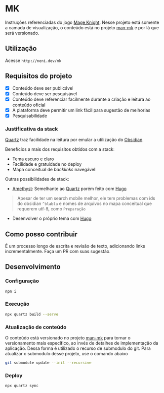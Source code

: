 # MK

Instruções referenciadas do jogo [Mage Knight](https://ludopedia.com.br/jogo/mage-knight-ultimate-edition). Nesse projeto está somente a camada de visualização, o conteúdo está no projeto [man-mk](https://github.com/neninja/man-mk) e por lá que será versionado.

## Utilização

Acesse `http://neni.dev/mk`

## Requisitos do projeto

- [x] Conteúdo deve ser publicável
- [x] Conteúdo deve ser pesquisável
- [x] Conteúdo deve referenciar facilmente durante a criação e leitura ao conteúdo oficial
- [x] A plataforma deve permitir um link fácil para sugestão de melhorias
- [x] Pesquisabilidade

### Justificativa da stack

[Quartz](https://quartz.jzhao.xyz) traz facilidade na leitura por emular a utilização do [Obsidian](https://obsidian.md/).

Benefícios a mais dos requisitos obtidos com a stack:
- Tema escuro e claro
- Facilidade e gratuidade no deploy
- Mapa conceitual de *backlinks* navegável

Outras possibilidades de stack:
- [Amethyst](https://amethyst.bencuan.me): Semelhante ao [Quartz](https://quartz.jzhao.xyz) porém feito com [Hugo](https://gohugo.io/)
> Apesar de ter um search mobile melhor, ele tem problemas com ids do obsidian `^blabla` e nomes de arquivos no mapa conceitual que requerem utf-8, como `Preparação`
- Desenvolver o próprio tema com [Hugo](https://gohugo.io/)

## Como posso contribuir

É um processo longo de escrita e revisão de texto, adicionando links incrementalmente. Faça um PR com suas sugestão.

## Desenvolvimento

### Configuração

```sh
npm i
```

### Execução

```sh
npx quartz build --serve
```

### Atualização de conteúdo

O conteúdo está versionado no projeto [man-mk](https://github.com/neninja/man-mk) para tornar o versionamento mais específico, ao invés de detalhes de implementação da aplicação. Dessa forma é utilizado o recurso de submodulo do git. Para atualizar o submodulo desse projeto, use o comando abaixo

```sh
git submodule update --init --recursive
```

### Deploy

```sh
npx quartz sync
```
